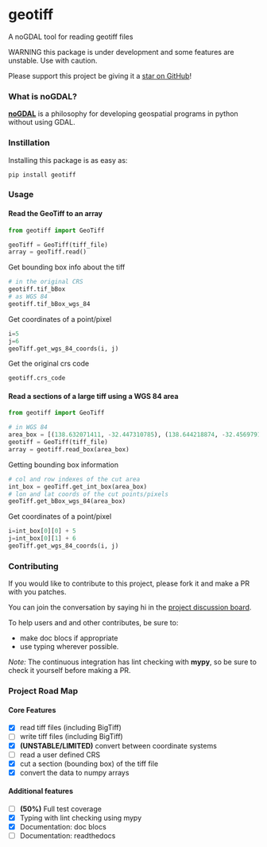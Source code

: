 # geotiff

A noGDAL tool for reading geotiff files

WARNING this package is under development and some features are unstable. Use with caution. 

Please support this project be giving it a [star on GitHub](https://github.com/Open-Source-Agriculture/geotiff)!

### What is noGDAL?

**[noGDAL](https://kipcrossing.github.io/2021-01-03-noGDAL/)** is a philosophy for developing geospatial programs in python without using GDAL.

### Instillation

Installing this package is as easy as:

```
pip install geotiff
```

### Usage

#### Read the GeoTiff to an array

```python
from geotiff import GeoTiff

geoTiff = GeoTiff(tiff_file)
array = geoTiff.read()
```

Get bounding box info about the tiff

```python
# in the original CRS
geotiff.tif_bBox
# as WGS 84
geotiff.tif_bBox_wgs_84
```

Get coordinates of a point/pixel

```python
i=5
j=6
geoTiff.get_wgs_84_coords(i, j)
```

Get the original crs code

```python
geotiff.crs_code
```

#### Read a sections of a large tiff using a WGS 84 area

```python
from geotiff import GeoTiff

# in WGS 84
area_box = [(138.632071411, -32.447310785), (138.644218874, -32.456979174)]
geotiff = GeoTiff(tiff_file)
array = geotiff.read_box(area_box)
```

Getting bounding box information

```python
# col and row indexes of the cut area
int_box = geoTiff.get_int_box(area_box)
# lon and lat coords of the cut points/pixels
geoTiff.get_bBox_wgs_84(area_box)
```

Get coordinates of a point/pixel

```python
i=int_box[0][0] + 5
j=int_box[0][1] + 6
geoTiff.get_wgs_84_coords(i, j)
```

### Contributing

If you would like to contribute to this project, please fork it and make a PR with you patches.

You can join the conversation by saying hi in the [project discussion board](https://github.com/Open-Source-Agriculture/geotiff/discussions).

To help users and and other contributes, be sure to:
- make doc blocs if appropriate
- use typing wherever possible. 

*Note:* The continuous integration has lint checking with **mypy**, so be sure to check it yourself before making a PR.

### Project Road Map

#### Core Features

- [x] read tiff files (including BigTiff)
- [ ] write tiff files (including BigTiff)
- [x] **(UNSTABLE/LIMITED)** convert between coordinate systems
- [ ] read a user defined CRS
- [x] cut a section (bounding box) of the tiff file
- [x] convert the data to numpy arrays

#### Additional features

- [ ] **(50%)** Full test coverage
- [x] Typing with lint checking using mypy
- [x] Documentation: doc blocs
- [ ] Documentation: readthedocs
